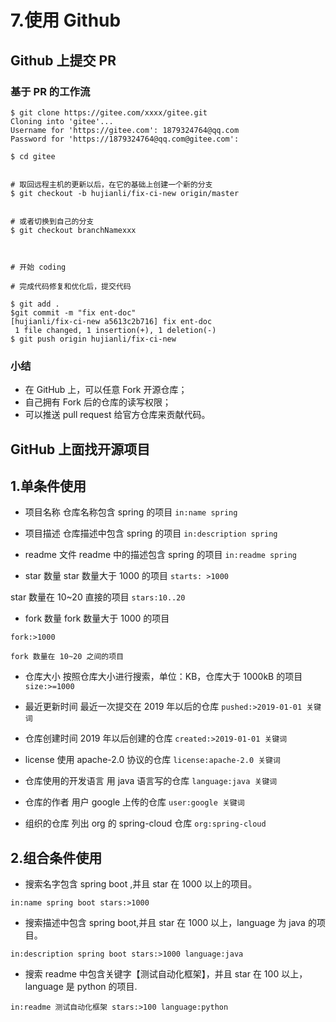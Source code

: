 # 7.使用 Github

## Github 上提交 PR

### 基于 PR 的工作流

```shell
$ git clone https://gitee.com/xxxx/gitee.git
Cloning into 'gitee'...
Username for 'https://gitee.com': 1879324764@qq.com
Password for 'https://1879324764@qq.com@gitee.com':

$ cd gitee


# 取回远程主机的更新以后，在它的基础上创建一个新的分支
$ git checkout -b hujianli/fix-ci-new origin/master


# 或者切换到自己的分支
$ git checkout branchNamexxx



# 开始 coding

# 完成代码修复和优化后，提交代码

$ git add .
$git commit -m "fix ent-doc"
[hujianli/fix-ci-new a5613c2b716] fix ent-doc
 1 file changed, 1 insertion(+), 1 deletion(-)
$ git push origin hujianli/fix-ci-new
```

### 小结

- 在 GitHub 上，可以任意 Fork 开源仓库；
- 自己拥有 Fork 后的仓库的读写权限；
- 可以推送 pull request 给官方仓库来贡献代码。

## GitHub 上面找开源项目

## 1.单条件使用

- 项目名称
  仓库名称包含 spring 的项目
  `in:name spring`

- 项目描述
  仓库描述中包含 spring 的项目
  `in:description spring`

- readme 文件
  readme 中的描述包含 spring 的项目
  `in:readme spring`

- star 数量
  star 数量大于 1000 的项目
  `starts: >1000`

star 数量在 10~20 直接的项目
`stars:10..20`

- fork 数量
  fork 数量大于 1000 的项目

`fork:>1000`

`fork 数量在 10~20 之间的项目`

- 仓库大小
  按照仓库大小进行搜索，单位：KB，仓库大于 1000kB 的项目
  `size:>=1000`

- 最近更新时间
  最近一次提交在 2019 年以后的仓库
  `pushed:>2019-01-01 关键词`

- 仓库创建时间
  2019 年以后创建的仓库
  `created:>2019-01-01 关键词`

- license
  使用 apache-2.0 协议的仓库
  `license:apache-2.0 关键词`

- 仓库使用的开发语言
  用 java 语言写的仓库
  `language:java 关键词`

- 仓库的作者
  用户 google 上传的仓库
  `user:google 关键词`

- 组织的仓库
  列出 org 的 spring-cloud 仓库
  `org:spring-cloud`

## 2.组合条件使用

- 搜索名字包含 spring boot ,并且 star 在 1000 以上的项目。

`in:name spring boot stars:>1000`

- 搜索描述中包含 spring boot,并且 star 在 1000 以上，language 为 java 的项目。

`in:description spring boot stars:>1000 language:java`

- 搜索 readme 中包含关键字【测试自动化框架】，并且 star 在 100 以上，language 是 python 的项目.

`in:readme 测试自动化框架 stars:>100 language:python`
